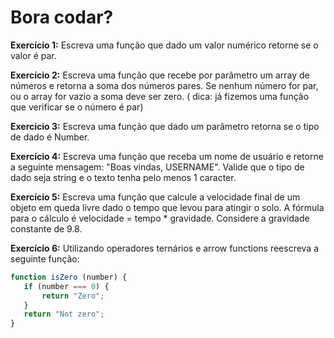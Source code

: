 # Bora codar?

**Exercício 1:** Escreva uma função que dado um valor numérico retorne se o valor é par.

**Exercício 2:** Escreva uma função que recebe por parâmetro um array de números e retorna a soma dos números pares. Se nenhum número for par, ou o array for vazio a soma deve ser zero. ( dica: já fizemos uma função que verificar se o número é par)  

**Exercício 3:** Escreva uma função que dado um parâmetro retorna se o tipo de dado é Number. 

**Exercício 4:** Escreva uma função que receba um nome de usuário e retorne a seguinte mensagem: "Boas vindas, USERNAME". Valide que o tipo de dado seja string e o texto tenha pelo menos 1 caracter. 

**Exercício 5:** Escreva uma função que calcule a velocidade final de um objeto em queda livre dado o tempo que levou para atingir o solo. A fórmula para o cálculo é velocidade = tempo * gravidade. Considere a gravidade constante de 9.8. 

**Exercício 6:** Utilizando operadores ternários e arrow functions reescreva a seguinte função:
```javascript
function isZero (number) {
   if (number === 0) {
       return "Zero";
   }
   return "Not zero";
}
```
